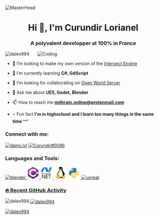 ![MasterHead](https://external-content.duckduckgo.com/iu/?u=https%3A%2F%2Fcdn.weasyl.com%2F~fluffkevlar%2Fsubmissions%2F30165%2Fefb64790c6059bf9f32f9922bdfd36fad18bdd135aff5f67e99a7f0f29749042%2Ffluffkevlar-starfield-gif.gif&f=1&nofb=1&ipt=a9de411664d88a83ec9d8c5687d042bcf3bea032065b4f12ecbb4086d9a2b66f&ipo=images)

<h1 align="center">Hi 👋, I'm Curundir Lorianel</h1>
<h3 align="center">A polyvalent developper at 100% in France</h3>
<img align="right" alt="Coding" width="400" src="https://external-content.duckduckgo.com/iu/?u=https%3A%2F%2Fimages.squarespace-cdn.com%2Fcontent%2Fv1%2F5769fc401b631bab1addb2ab%2F1541580611624-TE64QGKRJG8SWAIUS7NS%2Fcoding-freak.gif&f=1&nofb=1&ipt=19a735a0ad1ce99de3c947ca80bb61bae748af73404468e41ffd54815e9c0f33&ipo=images">

<p align="left"> <img src="https://komarev.com/ghpvc/?username=dalex994&label=Profile%20views&color=0e75b6&style=flat" alt="dalex994" /> </p>

- 👯 I’m looking to make my own version of the [Intersect Engine](https://github.com/AscensionGameDev/Intersect-Engine)

- 🌱 I’m currently learning **C#, GdScript**

- 🤝 I’m looking for collaborating on [Open World Server](https://github.com/Dartanlla/OWS)

- 💬 Ask me about **UE5, Godot, Blender**

- 📫 How to reach me **mithrain.online@protonmail.com**

- ⚡ Fun fact **I'm in highschool and I learn too many things in the same time ^^'**

<h3 align="left">Connect with me:</h3>
<p align="left">
<a href="https://instagram.com/dams.lvl" target="blank"><img align="center" src="https://raw.githubusercontent.com/rahuldkjain/github-profile-readme-generator/master/src/images/icons/Social/instagram.svg" alt="dams.lvl" height="30" width="40" /></a>
<a href="https://discord.gg/Curundir#0096" target="blank"><img align="center" src="https://raw.githubusercontent.com/rahuldkjain/github-profile-readme-generator/master/src/images/icons/Social/discord.svg" alt="Curundir#0096" height="30" width="40" /></a>
</p>

<h3 align="left">Languages and Tools:</h3>
<p align="left"> <a href="https://www.blender.org/" target="_blank" rel="noreferrer"> <img src="https://download.blender.org/branding/community/blender_community_badge_white.svg" alt="blender" width="40" height="40"/> </a> <a href="https://www.w3schools.com/cs/" target="_blank" rel="noreferrer"> <img src="https://raw.githubusercontent.com/devicons/devicon/master/icons/csharp/csharp-original.svg" alt="csharp" width="40" height="40"/> </a> <a href="https://dotnet.microsoft.com/" target="_blank" rel="noreferrer"> <img src="https://raw.githubusercontent.com/devicons/devicon/master/icons/dot-net/dot-net-original-wordmark.svg" alt="dotnet" width="40" height="40"/> </a> <img src="https://raw.githubusercontent.com/devicons/devicon/master/icons/linux/linux-original.svg" alt="linux" width="40" height="40"/> </a> <a href="https://www.python.org" target="_blank" rel="noreferrer"> <img src="https://raw.githubusercontent.com/devicons/devicon/master/icons/python/python-original.svg" alt="python" width="40" height="40"/> </a> <a href="https://unrealengine.com/" target="_blank" rel="noreferrer"> <img src="https://raw.githubusercontent.com/kenangundogan/fontisto/036b7eca71aab1bef8e6a0518f7329f13ed62f6b/icons/svg/brand/unreal-engine.svg" alt="unreal" width="40" height="40"/> </a> <a href="https://soliditylang.org/" target="_blank" rel="noreferrer"> </p>

### 🔥 Recent GitHub Activity




<p><img align="left" src="https://github-readme-stats.vercel.app/api/top-langs?username=dalex994&show_icons=true&locale=en&layout=compact" alt="dalex994" /></p>

<p>&nbsp;<img align="center" src="https://github-readme-stats.vercel.app/api?username=dalex994&show_icons=true&locale=en" alt="dalex994" /></p>

<p><img align="center" src="https://github-readme-streak-stats.herokuapp.com/?user=dalex994&" alt="dalex994" /></p>

